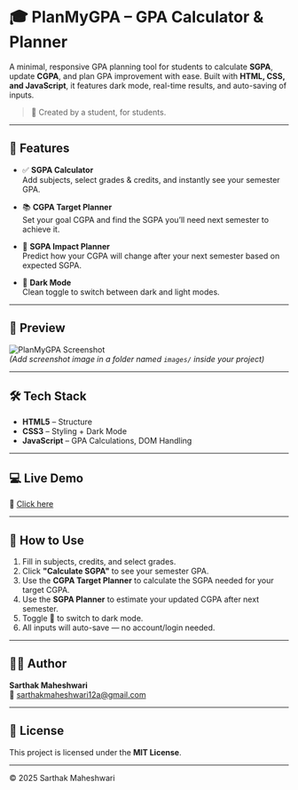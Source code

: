 # 🎓 PlanMyGPA – GPA Calculator & Planner

A minimal, responsive GPA planning tool for students to calculate **SGPA**, update **CGPA**, and plan GPA improvement with ease. Built with **HTML, CSS, and JavaScript**, it features dark mode, real-time results, and auto-saving of inputs.

> 🎯 Created by a student, for students.

---

## 🚀 Features

- ✅ **SGPA Calculator**  
  Add subjects, select grades & credits, and instantly see your semester GPA.

- 📚 **CGPA Target Planner**  
  Set your goal CGPA and find the SGPA you’ll need next semester to achieve it.

- 🔄 **SGPA Impact Planner**  
  Predict how your CGPA will change after your next semester based on expected SGPA.

- 🌙 **Dark Mode**  
  Clean toggle to switch between dark and light modes.


---

## 📸 Preview

![PlanMyGPA Screenshot](./images/screenshot.png)  
*(Add screenshot image in a folder named `images/` inside your project)*

---

## 🛠️ Tech Stack

- **HTML5** – Structure  
- **CSS3** – Styling + Dark Mode  
- **JavaScript** – GPA Calculations, DOM Handling

---

## 💻 Live Demo

🔗 [Click here](https://plan-my-gpa.netlify.app/)  

---

## 🧠 How to Use

1. Fill in subjects, credits, and select grades.
2. Click **"Calculate SGPA"** to see your semester GPA.
3. Use the **CGPA Target Planner** to calculate the SGPA needed for your target CGPA.
4. Use the **SGPA Planner** to estimate your updated CGPA after next semester.
5. Toggle 🌙 to switch to dark mode.
6. All inputs will auto-save — no account/login needed.

---


## 👨‍💻 Author

**Sarthak Maheshwari**  
📧 [sarthakmaheshwari12a@gmail.com](mailto:sarthakmaheshwari12a@gmail.com)

---

## 📜 License

This project is licensed under the **MIT License**. 

---

© 2025 Sarthak Maheshwari
